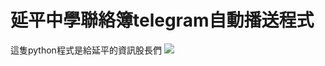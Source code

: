 # 延平中學聯絡簿telegram自動播送程式
這隻python程式是給延平的資訊股長們
![](https://github.com/chenlicpp/yphshomeworkbot/raw/master/pic/setup.png)
